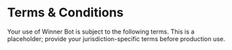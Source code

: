 # Terms & Conditions

Your use of Winner Bot is subject to the following terms. This is a placeholder; provide your jurisdiction-specific terms before production use.
